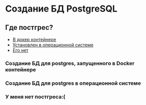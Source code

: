 # Создание БД PostgreSQL

## Где постгрес?
+ [В докер контейнере](#postgres-docker)
+ [Установлен в операционной системе](#postgres-native)
+ [Его нет](#no-postgres)

### <a name="postgres-docker">Создание БД для postgres, запущенного в Docker контейнере</a>

### <a name="postgres-native">Создание БД для postgres в операционной системе</a>

### <a name="no-postgres">У меня нет постгреса:(</a>
